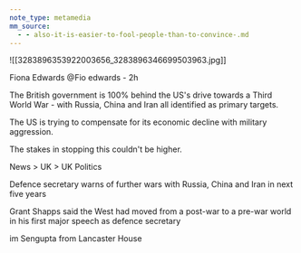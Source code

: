 ```yaml
---
note_type: metamedia
mm_source:
  - - also-it-is-easier-to-fool-people-than-to-convince-.md
---
```


![[3283896353922003656_3283896346699503963.jpg]]

Fiona Edwards @Fio edwards - 2h

The British government is 100% behind the
US's drive towards a Third World War - with
Russia, China and Iran all identified as primary
targets.

The US is trying to compensate for its
economic decline with military aggression.

The stakes in stopping this couldn't be higher.

News > UK > UK Politics

Defence secretary
warns of further wars
with Russia, China and
Iran in next five years

Grant Shapps said the West had moved from a
post-war to a pre-war world in his first major
speech as defence secretary

im Sengupta from Lancaster House

